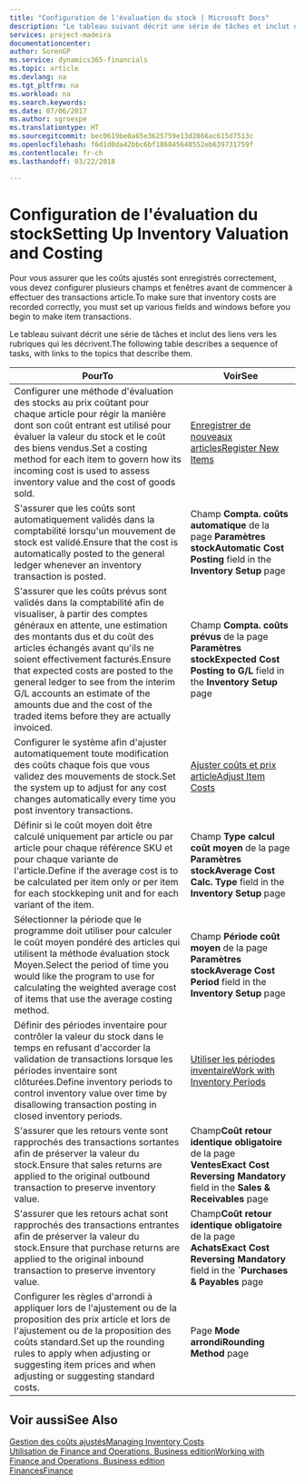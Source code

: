 ```yaml
---
title: "Configuration de l'évaluation du stock | Microsoft Docs"
description: "Le tableau suivant décrit une série de tâches et inclut des liens vers les rubriques qui les décrivent."
services: project-madeira
documentationcenter: 
author: SorenGP
ms.service: dynamics365-financials
ms.topic: article
ms.devlang: na
ms.tgt_pltfrm: na
ms.workload: na
ms.search.keywords: 
ms.date: 07/06/2017
ms.author: sgroespe
ms.translationtype: HT
ms.sourcegitcommit: bec0619be0a65e3625759e13d2866ac615d7513c
ms.openlocfilehash: f6d1d0da42bbc6bf186845648552eb639731759f
ms.contentlocale: fr-ch
ms.lasthandoff: 03/22/2018

---
```

# <a name="setting-up-inventory-valuation-and-costing"></a><span data-ttu-id="d0633-103">Configuration de l'évaluation du stock</span><span class="sxs-lookup"><span data-stu-id="d0633-103">Setting Up Inventory Valuation and Costing</span></span>
<span data-ttu-id="d0633-104">Pour vous assurer que les coûts ajustés sont enregistrés correctement, vous devez configurer plusieurs champs et fenêtres avant de commencer à effectuer des transactions article.</span><span class="sxs-lookup"><span data-stu-id="d0633-104">To make sure that inventory costs are recorded correctly, you must set up various fields and windows before you begin to make item transactions.</span></span>

<span data-ttu-id="d0633-105">Le tableau suivant décrit une série de tâches et inclut des liens vers les rubriques qui les décrivent.</span><span class="sxs-lookup"><span data-stu-id="d0633-105">The following table describes a sequence of tasks, with links to the topics that describe them.</span></span>

|<span data-ttu-id="d0633-106">**Pour**</span><span class="sxs-lookup"><span data-stu-id="d0633-106">**To**</span></span>|<span data-ttu-id="d0633-107">**Voir**</span><span class="sxs-lookup"><span data-stu-id="d0633-107">**See**</span></span>|  
|------------|-------------|  
|<span data-ttu-id="d0633-108">Configurer une méthode d'évaluation des stocks au prix coûtant pour chaque article pour régir la manière dont son coût entrant est utilisé pour évaluer la valeur du stock et le coût des biens vendus.</span><span class="sxs-lookup"><span data-stu-id="d0633-108">Set a costing method for each item to govern how its incoming cost is used to assess inventory value and the cost of goods sold.</span></span>|[<span data-ttu-id="d0633-109">Enregistrer de nouveaux articles</span><span class="sxs-lookup"><span data-stu-id="d0633-109">Register New Items</span></span>](inventory-how-register-new-items.md)|  
|<span data-ttu-id="d0633-110">S'assurer que les coûts sont automatiquement validés dans la comptabilité lorsqu'un mouvement de stock est validé.</span><span class="sxs-lookup"><span data-stu-id="d0633-110">Ensure that the cost is automatically posted to the general ledger whenever an inventory transaction is posted.</span></span>|<span data-ttu-id="d0633-111">Champ **Compta. coûts automatique** de la page **Paramètres stock**</span><span class="sxs-lookup"><span data-stu-id="d0633-111">**Automatic Cost Posting** field in the **Inventory Setup** page</span></span>|  
|<span data-ttu-id="d0633-112">S'assurer que les coûts prévus sont validés dans la comptabilité afin de visualiser, à partir des comptes généraux en attente, une estimation des montants dus et du coût des articles échangés avant qu'ils ne soient effectivement facturés.</span><span class="sxs-lookup"><span data-stu-id="d0633-112">Ensure that expected costs are posted to the general ledger to see from the interim G/L accounts an estimate of the amounts due and the cost of the traded items before they are actually invoiced.</span></span>|<span data-ttu-id="d0633-113">Champ **Compta. coûts prévus** de la page **Paramètres stock**</span><span class="sxs-lookup"><span data-stu-id="d0633-113">**Expected Cost Posting to G/L** field in the **Inventory Setup** page</span></span>|  
|<span data-ttu-id="d0633-114">Configurer le système afin d'ajuster automatiquement toute modification des coûts chaque fois que vous validez des mouvements de stock.</span><span class="sxs-lookup"><span data-stu-id="d0633-114">Set the system up to adjust for any cost changes automatically every time you post inventory transactions.</span></span>|[<span data-ttu-id="d0633-115">Ajuster coûts et prix article</span><span class="sxs-lookup"><span data-stu-id="d0633-115">Adjust Item Costs</span></span>](inventory-how-adjust-item-costs.md)|  
|<span data-ttu-id="d0633-116">Définir si le coût moyen doit être calculé uniquement par article ou par article pour chaque référence SKU et pour chaque variante de l'article.</span><span class="sxs-lookup"><span data-stu-id="d0633-116">Define if the average cost is to be calculated per item only or per item for each stockkeping unit and for each variant of the item.</span></span>|<span data-ttu-id="d0633-117">Champ **Type calcul coût moyen** de la page **Paramètres stock**</span><span class="sxs-lookup"><span data-stu-id="d0633-117">**Average Cost Calc. Type** field in the **Inventory Setup** page</span></span>|  
|<span data-ttu-id="d0633-118">Sélectionner la période que le programme doit utiliser pour calculer le coût moyen pondéré des articles qui utilisent la méthode évaluation stock Moyen.</span><span class="sxs-lookup"><span data-stu-id="d0633-118">Select the period of time you would like the program to use for calculating the weighted average cost of items that use the average costing method.</span></span>|<span data-ttu-id="d0633-119">Champ **Période coût moyen** de la page **Paramètres stock**</span><span class="sxs-lookup"><span data-stu-id="d0633-119">**Average Cost Period** field in the **Inventory Setup** page</span></span>|  
|<span data-ttu-id="d0633-120">Définir des périodes inventaire pour contrôler la valeur du stock dans le temps en refusant d'accorder la validation de transactions lorsque les périodes inventaire sont clôturées.</span><span class="sxs-lookup"><span data-stu-id="d0633-120">Define inventory periods to control inventory value over time by disallowing transaction posting in closed inventory periods.</span></span>|[<span data-ttu-id="d0633-121">Utiliser les périodes inventaire</span><span class="sxs-lookup"><span data-stu-id="d0633-121">Work with Inventory Periods</span></span>](finance-how-to-work-with-inventory-periods.md)|  
|<span data-ttu-id="d0633-122">S'assurer que les retours vente sont rapprochés des transactions sortantes afin de préserver la valeur du stock.</span><span class="sxs-lookup"><span data-stu-id="d0633-122">Ensure that sales returns are applied to the original outbound transaction to preserve inventory value.</span></span>|<span data-ttu-id="d0633-123">Champ**Coût retour identique obligatoire** de la page **Ventes**</span><span class="sxs-lookup"><span data-stu-id="d0633-123">**Exact Cost Reversing Mandatory** field in the **Sales & Receivables** page</span></span>|  
|<span data-ttu-id="d0633-124">S'assurer que les retours achat sont rapprochés des transactions entrantes afin de préserver la valeur du stock.</span><span class="sxs-lookup"><span data-stu-id="d0633-124">Ensure that purchase returns are applied to the original inbound transaction to preserve inventory value.</span></span>|<span data-ttu-id="d0633-125">Champ**Coût retour identique obligatoire** de la page **Achats**</span><span class="sxs-lookup"><span data-stu-id="d0633-125">**Exact Cost Reversing Mandatory** field in the **´Purchases & Payables** page</span></span>|
|<span data-ttu-id="d0633-126">Configurer les règles d'arrondi à appliquer lors de l'ajustement ou de la proposition des prix article et lors de l'ajustement ou de la proposition des coûts standard.</span><span class="sxs-lookup"><span data-stu-id="d0633-126">Set up the rounding rules to apply when adjusting or suggesting item prices and when adjusting or suggesting standard costs.</span></span>|<span data-ttu-id="d0633-127">Page **Mode arrondi**</span><span class="sxs-lookup"><span data-stu-id="d0633-127">**Rounding Method** page</span></span>|  

## <a name="see-also"></a><span data-ttu-id="d0633-128">Voir aussi</span><span class="sxs-lookup"><span data-stu-id="d0633-128">See Also</span></span>  
[<span data-ttu-id="d0633-129">Gestion des coûts ajustés</span><span class="sxs-lookup"><span data-stu-id="d0633-129">Managing Inventory Costs</span></span>](finance-manage-inventory-costs.md)  
[<span data-ttu-id="d0633-130">Utilisation de Finance and Operations, Business edition</span><span class="sxs-lookup"><span data-stu-id="d0633-130">Working with Finance and Operations, Business edition</span></span>](ui-work-product.md)  
[<span data-ttu-id="d0633-131">Finances</span><span class="sxs-lookup"><span data-stu-id="d0633-131">Finance</span></span>](finance.md)  

